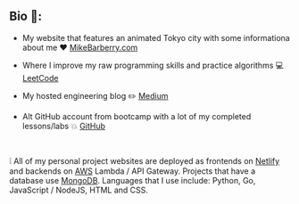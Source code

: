 ## Bio :rocket::

 - My website that features an animated Tokyo city with some informationa about me  :heart:  [MikeBarberry.com](https://mikebarberry.com)

 - Where I improve my raw programming skills and practice algorithms  :computer:  [LeetCode](https://leetcode.com/Mbarberry/)

 - My hosted engineering blog  :pencil2:  [Medium](https://mikebarberry.medium.com/)

 - Alt GitHub account from bootcamp with a lot of my completed lessons/labs   :boom:  [GitHub](https://github.com/MikeBarberry-Flatiron)

&nbsp;

:grey_exclamation: All of my personal project websites are deployed as frontends on [Netlify](https://www.netlify.com) and backends on [AWS](https://aws.amazon.com) Lambda / API Gateway. Projects that have a database use [MongoDB](https://www.mongodb.com). Languages that I use include: Python, Go, JavaScript / NodeJS, HTML and CSS. 
